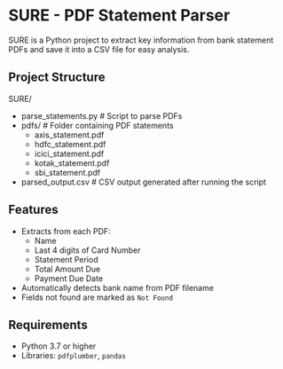 # SURE - PDF Statement Parser

SURE is a Python project to extract key information from bank statement PDFs and save it into a CSV file for easy analysis.

## Project Structure

SURE/
- parse_statements.py       # Script to parse PDFs
- pdfs/                     # Folder containing PDF statements
  - axis_statement.pdf
  - hdfc_statement.pdf
  - icici_statement.pdf
  - kotak_statement.pdf
  - sbi_statement.pdf
- parsed_output.csv         # CSV output generated after running the script

## Features

- Extracts from each PDF:
  - Name
  - Last 4 digits of Card Number
  - Statement Period
  - Total Amount Due
  - Payment Due Date
- Automatically detects bank name from PDF filename
- Fields not found are marked as `Not Found`

## Requirements

- Python 3.7 or higher
- Libraries: `pdfplumber`, `pandas`
